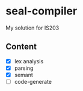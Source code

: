 # seal-compiler
My solution for IS203

## Content
- [x] lex analysis
- [x] parsing
- [x] semant
- [ ] code-generate